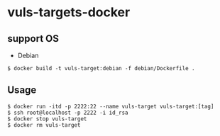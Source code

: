 # vuls-targets-docker

## support OS
- Debian
```terminal
$ docker build -t vuls-target:debian -f debian/Dockerfile .
```

## Usage
```terminal
$ docker run -itd -p 2222:22 --name vuls-target vuls-target:[tag]
$ ssh root@localhost -p 2222 -i id_rsa
$ docker stop vuls-target
$ docker rm vuls-target
```